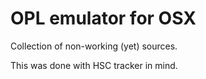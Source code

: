 # OPL emulator for OSX

Collection of non-working (yet) sources.

This was done with HSC tracker in mind.
